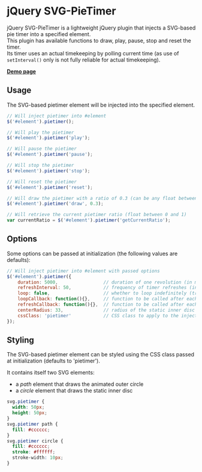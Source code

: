 # jQuery SVG-PieTimer

jQuery SVG-PieTimer is a lightweight jQuery plugin that injects a SVG-based pie timer into a specified element.  
This plugin has available functions to draw, play, pause, stop and reset the timer.  
Its timer uses an actual timekeeping by polling current time (as use of `setInterval()` only is not fully reliable for actual timekeeping).

[**Demo page**](http://yohannrub.github.com/jquery.svg-pietimer/)


## Usage

The SVG-based pietimer element will be injected into the specified element.

```javascript
// Will inject pietimer into #element
$('#element').pietimer();

// Will play the pietimer
$('#element').pietimer('play');

// Will pause the pietimer
$('#element').pietimer('pause');

// Will stop the pietimer
$('#element').pietimer('stop');

// Will reset the pietimer
$('#element').pietimer('reset');

// Will draw the pietimer with a ratio of 0.3 (can be any float between 0 and 1)
$('#element').pietimer('draw', 0.3);

// Will retrieve the current pietimer ratio (float between 0 and 1)
var currentRatio = $('#element').pietimer('getCurrentRatio');
```


## Options

Some options can be passed at initialization (the following values are defaults):

```javascript
// Will inject pietimer into #element with passed options
$('#element').pietimer({
    duration: 5000,                 // duration of one revolution (in ms)
    refreshInterval: 50,            // frequency of timer refreshes (in ms)
    loop: false,                    // whether to loop indefinitely (true) or not (false)
    loopCallback: function(){},     // function to be called after each loop
    refreshCallback: function(){},  // function to be called after each timer refresh
    centerRadius: 33,               // radius of the static inner disc of the pietimer (any integer between 0 and 50)
    cssClass: 'pietimer'            // CSS class to apply to the injected SVG element
});
```


## Styling

The SVG-based pietimer element can be styled using the CSS class passed at initialization (defaults to 'pietimer').

It contains itself two SVG elements:

* a *path* element that draws the animated outer circle
* a *circle* element that draws the static inner disc

```css
svg.pietimer {
  width: 50px;
  height: 50px;
}
svg.pietimer path {
  fill: #cccccc;
}
svg.pietimer circle {
  fill: #cccccc;
  stroke: #ffffff;
  stroke-width: 10px;
}
```
